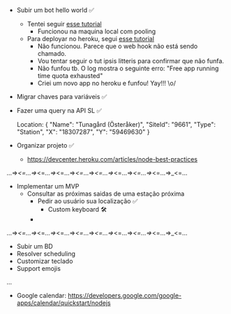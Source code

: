 


* Subir um bot hello world ✅
    * Tentei seguir [esse tutorial](http://mvalipour.github.io/node.js/2015/11/10/build-telegram-bot-nodejs-heroku/)
        - Funcionou na maquina local com pooling
    * Para deployar no heroku, segui [esse tutorial](http://mvalipour.github.io/node.js/2015/12/06/telegram-bot-webhook-existing-express/)
        - Não funcionou. Parece que o web hook não está sendo chamado.
        - Vou tentar seguir o tut ipsis litteris para confirmar que não funfa.
        - Não funfou tb. O log mostra o seguinte erro: "Free app running time quota exhausted"
        - Criei um novo app no heroku e funfou! Yay!!! \o/

* Migrar chaves para variáveis ✅

* Fazer uma query na API SL ✅

    Location: {
          "Name": "Tunagård (Österåker)",
          "SiteId": "9661",
          "Type": "Station",
          "X": "18307287",
          "Y": "59469630" }

* Organizar projeto ✅
    - https://devcenter.heroku.com/articles/node-best-practices

...=>_<=...=>_<=_...=>_<=...=>_<=_...=>_<=...=>_<=...=>_<=...=>_<=...=>_<=...

* Implementar um MVP
  - Consultar as próximas saidas de uma estação próxima
    + Pedir ao usuário sua localização ✅
      * Custom keyboard 🛠
    + 

...=>_<=...=>_<=_...=>_<=...=>_<=_...=>_<=...=>_<=...=>_<=...=>_<=...=>_<=...

* Subir um BD
* Resolver scheduling
* Customizar teclado
* Support emojis

...

* Google calendar: https://developers.google.com/google-apps/calendar/quickstart/nodejs
